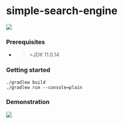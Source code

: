 # simple-search-engine
  
 <img src="https://user-images.githubusercontent.com/6838540/166062940-dc5229f9-e57e-4bfa-934e-e09db81d5f50.jpg" >

### Prerequisites

* >=JDK 11.0.14

### Getting started 

```
./gradlew build
./gradlew run --console=plain
```

### Demonstration 

<img src="https://user-images.githubusercontent.com/6838540/165939050-facaed3c-47df-4382-8c8a-73cc52480f37.gif" >
